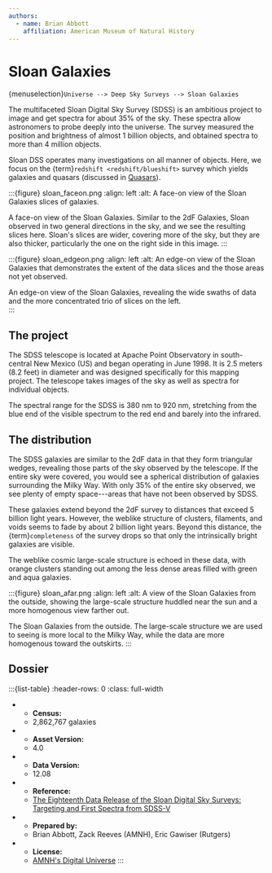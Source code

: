 ```yaml
---
authors:
  - name: Brian Abbott
    affiliation: American Museum of Natural History
---
```



# Sloan Galaxies

{menuselection}`Universe --> Deep Sky Surveys --> Sloan Galaxies`


The multifaceted Sloan Digital Sky Survey (SDSS) is an ambitious project to image and get spectra for about 35% of the sky. These spectra allow astronomers to probe deeply into the universe. The survey measured the position and brightness of almost 1 billion objects, and obtained spectra to more than 4 million objects.

Sloan DSS operates many investigations on all manner of objects. Here, we focus on the {term}`redshift <redshift/blueshift>` survey which yields galaxies and quasars (discussed in [Quasars](../quasars/index)).


:::{figure} sloan_faceon.png
:align: left
:alt: A face-on view of the Sloan Galaxies slices of galaxies.

A face-on view of the Sloan Galaxies. Similar to the 2dF Galaxies, Sloan observed in two general directions in the sky, and we see the resulting slices here. Sloan's slices are wider, covering more of the sky, but they are also thicker, particularly the one on the right side in this image. 
:::



:::{figure} sloan_edgeon.png
:align: left
:alt: An edge-on view of the Sloan Galaxies that demonstrates the extent of the data slices and the those areas not yet observed.

An edge-on view of the Sloan Galaxies, revealing the wide swaths of data and the more concentrated trio of slices on the left.  
:::


## The project

The SDSS telescope is located at Apache Point Observatory in south-central New Mexico (US) and began operating in June 1998. It is 2.5 meters (8.2 feet) in diameter and was designed specifically for this mapping project. The telescope takes images of the sky as well as spectra for individual objects.

The spectral range for the SDSS is 380 nm to 920 nm, stretching from the blue end of the visible spectrum to the red end and barely into the infrared.


## The distribution

The SDSS galaxies are similar to the 2dF data in that they form triangular wedges, revealing those parts of the sky observed by the telescope. If the entire sky were covered, you would see a spherical distribution of galaxies surrounding the Milky Way. With only 35% of the entire sky observed, we see plenty of empty space---areas that have not been observed by SDSS.

These galaxies extend beyond the 2dF survey to distances that exceed 5 billion light years. However, the weblike structure of clusters, filaments, and voids seems to fade by about 2 billion light years. Beyond this distance, the {term}`completeness` of the survey drops so that only the intrinsically bright galaxies are visible.

The weblike cosmic large-scale structure is echoed in these data, with orange clusters standing out among the less dense areas filled with green and aqua galaxies.


:::{figure} sloan_afar.png
:align: left
:alt: A view of the Sloan Galaxies from the outside, showing the large-scale structure huddled near the sun and a more homogenous view farther out.

The Sloan Galaxies from the outside. The large-scale structure we are used to seeing is more local to the Milky Way, while the data are more homogenous toward the outskirts.
:::






## Dossier
:::{list-table}
:header-rows: 0
:class: full-width

* - **Census:**
  - 2,862,767 galaxies
* - **Asset Version:**
  - 4.0
* - **Data Version:**
  - 12.08
* - **Reference:**
  - [The Eighteenth Data Release of the Sloan Digital Sky Surveys: Targeting and First Spectra from SDSS-V](https://iopscience.iop.org/article/10.3847/1538-4365/acda98)
* - **Prepared by:**
  - Brian Abbott, Zack Reeves (AMNH), Eric Gawiser (Rutgers)
* - **License:**
  - [AMNH's Digital Universe](https://www.amnh.org/research/hayden-planetarium/digital-universe/download/digital-universe-license)
:::